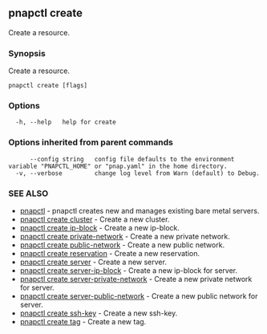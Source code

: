 ## pnapctl create

Create a resource.

### Synopsis

Create a resource.

```
pnapctl create [flags]
```

### Options

```
  -h, --help   help for create
```

### Options inherited from parent commands

```
      --config string   config file defaults to the environment variable "PNAPCTL_HOME" or "pnap.yaml" in the home directory.
  -v, --verbose         change log level from Warn (default) to Debug.
```

### SEE ALSO

* [pnapctl](pnapctl.md)	 - pnapctl creates new and manages existing bare metal servers.
* [pnapctl create cluster](pnapctl_create_cluster.md)	 - Create a new cluster.
* [pnapctl create ip-block](pnapctl_create_ip-block.md)	 - Create a new ip-block.
* [pnapctl create private-network](pnapctl_create_private-network.md)	 - Create a new private network.
* [pnapctl create public-network](pnapctl_create_public-network.md)	 - Create a new public network.
* [pnapctl create reservation](pnapctl_create_reservation.md)	 - Create a new reservation.
* [pnapctl create server](pnapctl_create_server.md)	 - Create a new server.
* [pnapctl create server-ip-block](pnapctl_create_server-ip-block.md)	 - Create a new ip-block for server.
* [pnapctl create server-private-network](pnapctl_create_server-private-network.md)	 - Create a new private network for server.
* [pnapctl create server-public-network](pnapctl_create_server-public-network.md)	 - Create a new public network for server.
* [pnapctl create ssh-key](pnapctl_create_ssh-key.md)	 - Create a new ssh-key.
* [pnapctl create tag](pnapctl_create_tag.md)	 - Create a new tag.

